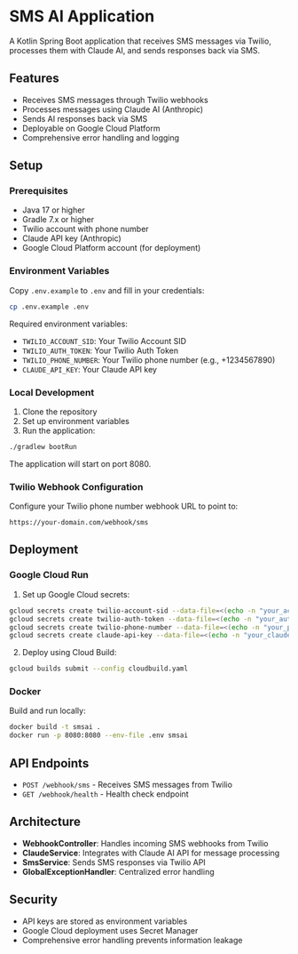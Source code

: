 # SMS AI Application

A Kotlin Spring Boot application that receives SMS messages via Twilio, processes them with Claude AI, and sends responses back via SMS.

## Features

- Receives SMS messages through Twilio webhooks
- Processes messages using Claude AI (Anthropic)
- Sends AI responses back via SMS
- Deployable on Google Cloud Platform
- Comprehensive error handling and logging

## Setup

### Prerequisites

- Java 17 or higher
- Gradle 7.x or higher
- Twilio account with phone number
- Claude API key (Anthropic)
- Google Cloud Platform account (for deployment)

### Environment Variables

Copy `.env.example` to `.env` and fill in your credentials:

```bash
cp .env.example .env
```

Required environment variables:
- `TWILIO_ACCOUNT_SID`: Your Twilio Account SID
- `TWILIO_AUTH_TOKEN`: Your Twilio Auth Token  
- `TWILIO_PHONE_NUMBER`: Your Twilio phone number (e.g., +1234567890)
- `CLAUDE_API_KEY`: Your Claude API key

### Local Development

1. Clone the repository
2. Set up environment variables
3. Run the application:

```bash
./gradlew bootRun
```

The application will start on port 8080.

### Twilio Webhook Configuration

Configure your Twilio phone number webhook URL to point to:
```
https://your-domain.com/webhook/sms
```

## Deployment

### Google Cloud Run

1. Set up Google Cloud secrets:
```bash
gcloud secrets create twilio-account-sid --data-file=<(echo -n "your_account_sid")
gcloud secrets create twilio-auth-token --data-file=<(echo -n "your_auth_token")
gcloud secrets create twilio-phone-number --data-file=<(echo -n "your_phone_number")
gcloud secrets create claude-api-key --data-file=<(echo -n "your_claude_api_key")
```

2. Deploy using Cloud Build:
```bash
gcloud builds submit --config cloudbuild.yaml
```

### Docker

Build and run locally:
```bash
docker build -t smsai .
docker run -p 8080:8080 --env-file .env smsai
```

## API Endpoints

- `POST /webhook/sms` - Receives SMS messages from Twilio
- `GET /webhook/health` - Health check endpoint

## Architecture

- **WebhookController**: Handles incoming SMS webhooks from Twilio
- **ClaudeService**: Integrates with Claude AI API for message processing
- **SmsService**: Sends SMS responses via Twilio API
- **GlobalExceptionHandler**: Centralized error handling

## Security

- API keys are stored as environment variables
- Google Cloud deployment uses Secret Manager
- Comprehensive error handling prevents information leakage